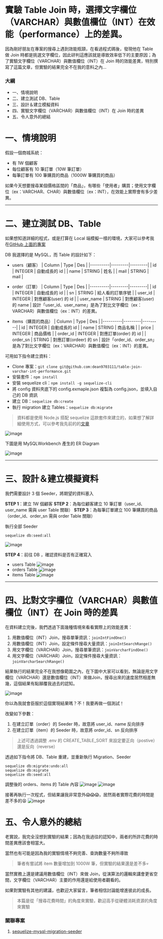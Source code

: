 # 實驗 Table Join 時，選擇文字欄位（VARCHAR）與數值欄位（INT）在效能（performance）上的差異。

因為剛好朋友在專案的搜尋上遇到效能瓶頸，在看過程式碼後，發現他在 Table 做 Join 時都是挑選文字欄位，因此研判這應該就是導致效率低下的主要原因；為了實驗文字欄位（VARCHAR）與數值欄位（INT）在 Join 時的效能差異，特別撰寫了這篇文章，但實驗的結果完全不在我的意料之內...

### 大綱

- 一、情境說明
- 二、建立測試 DB、Table
- 三、設計＆建立模擬資料
- 四、實驗文字欄位（VARCHAR）與數值欄位（INT）在 Join 時的差異
- 五、令人意外的總結

# 一、情境說明

假設一個商城系統：

- 有 1W 個顧客
- 每位顧客有 10 筆訂單（10W 筆訂單）
- 每筆訂單有 100 筆購買的商品（1000W 筆購買的商品）

如果今天想要搜尋某個價格區間的「商品」，有哪些「使用者」購買；使用文字欄位（ex：VARCHAR、CHAR）與數值欄位（ex：INT），在效能上實際會有多少差異。

---

# 二、建立測試 DB、Table

如果想知道詳細的程式，或是打算在 Local 端模擬一樣的環境，大家可以參考我在[GitHub 上面的專案](https://github.com/dean9703111/table-join-varchar-int-performance)

DB 我選擇的是 MySQL，而 Table 的設計如下：

- users（顧客）
  | Column | Type | Des |
  |----------|---------|---------|
  | id | INTEGER | 自動成長的 id |
  | name | STRING | 姓名 |
  | mail | STRING | mail |

- order（訂單）
  | Column | Type | Des |
  |----------|---------|---------|
  | id | INTEGER | 自動成長的 id |
  | sn | STRING | 給人看的訂單序號 |
  | user_id | INTEGER | 對應顧客(user) 的 id |
  | user_name | STRING | 對應顧客(user) 的 name |
  設計「user_id、user_name」是為了對比文字欄位（ex：VARCHAR）與數值欄位（ex：INT）的差異。

- items（購買的商品）
  | Column | Type | Des |
  |----------|---------|---------|
  | id | INTEGER | 自動成長的 id |
  | name | STRING | 商品名稱 |
  | price | INTEGER | 商品價格 |
  | order_id | INTEGER | 對應訂單(order) 的 id |
  | order_sn | STRING | 對應訂單(ordeer) 的 sn |
  設計「order_id、order_sn」是為了對比文字欄位（ex：VARCHAR）與數值欄位（ex：INT）的差異。

可用如下指令建立資料：

- Clone 專案：`git clone git@github.com:dean9703111/table-join-varchar-int-performance.git`
- 安裝套件：`npm install`
- 安裝 sequelize cli：`npm install -g sequelize-cli`
- 將 config 資料夾底下的 config.exmaple.json 複製為 config.json，並填入自己的 DB 資訊
- 建立 DB：`sequelize db:create`
- 執行 migration 建立 Tables：`sequelize db:migrate`

> 資料都是使用 Node.js 搭配 sequelize 這款套件來建立的，如果想了解詳細使用方式，可以參考我先前的的[文章]()

![image](img/db-migration.png)

下圖是用 MySQLWorkbench 產生的 ER Diagram

![image](img/er-diagram.png)

---

# 三、設計＆建立模擬資料

我們需要設計 3 個 Seeder，將期望的資料塞入

**STEP 1**：建立 1W 個顧客
**STEP 2**：為每位顧客建立 10 筆訂單（user_id、user_name 需與 user Table 關聯）
**STEP 3**：為每筆訂單建立 100 筆購買的商品（order_id、order_sn 需與 order Table 關聯）

執行全部 Seeder
```
sequelize db:seed:all
```
![image](img/excute-seeder.png)

**STEP 4**：前往 DB ，確認資料是否有正確寫入
- users Table
  ![image](img/user-table.png)
- orders Table
  ![image](img/order-table.png)
- items Table
  ![image](img/item-table.png)

---

# 四、比對文字欄位（VARCHAR）與數值欄位（INT）在 Join 時的差異

在資料建立完後，我們透過下面幾種情境來看看實際上的效能差異：

1. 用數值欄位（INT）Join，搜尋單筆資訊：`joinIntFindOne()`
2. 用數值欄位（INT）Join，設定條件搜尋大量資訊：`joinIntSearchRange()`
3. 用文字欄位（VARCHAR）Join，搜尋單筆資訊：`joinVarcharFindOne()`
4. 用文字欄位（VARCHAR）Join，設定條件搜尋大量資訊：`joinVarcharSearchRange()`

結果執行的結果完全不在我想像範圍之內，在下圖中大家可以看到，無論是用文字欄位（VARCHAR）還是數值欄位（INT）來做Join，搜尋出來的速度居然相差無幾，這個結果有點顛覆我過去的認知。

![image](img/query-100-postive.png)

你以為我就會臣服於這個實現結果嗎？不！我要再做一個測試！

改變如下參數：
1. 在建立訂單（order）的 Seeder 時，故意將 user_id、name 反向排序
1. 在建立訂單（item）的 Seeder 時，故意將 order_id、sn 反向排序

> 上述可透過調整 .env 的 CREATE_TABLE_SORT 來設定要正向（postive）還是反向（reverse）

透過如下指令將 DB、Table 重建，並重新執行 Migration、Seeder
```
sequelize db:migrate:undo:all
sequelize db:migrate
sequelize db:seed:all
```

調整後的 orders、items 的 Table 內容
![image](img/order-reverse-table.png)
![image](img/item-reverse-table.png)

接著再執行一次程式，但結果讓我非常意外😱😱😱，居然兩者實際花費的時間是差不多的😫
![image](img/query-100-reverse.png)

# 五、令人意外的總結

老實說，我完全沒想到實驗的結果；因為在我過往的認知中，兩者的所許花費的時間差異應該會相當大。

當然也有可能是因為我的實驗情境不夠完善、查詢數量不夠所導致

> 筆者有嘗試將 item 數量增加到 1000W 筆，但實驗的結果還是差不多💀

當然實務上還是建議用數值欄位（INT）來做 Join，從演算法的邏輯來講會更省空間，文字欄位（VARCHAR）主要的作用還是給使用者觀看的。

如果對實驗有其他的建議，也歡迎大家留言，筆者相信討論能增進彼此的成長。

> 本篇是從「搜尋花費時間」的角度來實驗，歡迎高手從硬體消耗資源的角度來實驗

### 關聯專案

1. [sequelize-mysql-migration-seeder](https://github.com/dean9703111/sequelize-mysql-migration-seeder)
